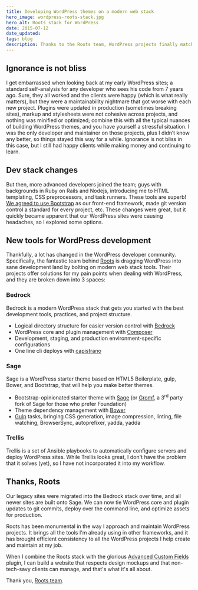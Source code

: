 ```yaml
---
title: Developing WordPress themes on a modern web stack
hero_image: wordpress-roots-stack.jpg
hero_alt: Roots stack for WordPress
date: 2015-07-12
date_updated:
tags: blog
description: Thanks to the Roots team, WordPress projects finally match my development workflow.
---
```


## Ignorance is not bliss

I get embarrassed when looking back at my early WordPress sites; a standard self-analysis for any developer who sees his code from 7 years ago. Sure, they all worked and the clients were happy (which is what really matters), but they were a maintainability nightmare that got worse with each new project. Plugins were updated in production (sometimes breaking sites), markup and stylesheets were not cohesive across projects, and nothing was minified or optimized; combine this with all the typical nuances of building WordPress themes, and you have yourself a stressful situation. I was the only developer and maintainer on those projects, plus I didn’t know any better, so things stayed this way for a while. Ignorance is not bliss in this case, but I still had happy clients while making money and continuing to learn.

## Dev stack changes

But then, more advanced developers joined the team; guys with backgrounds in Ruby on Rails and Nodejs, introducing me to HTML templating, CSS preprocessors, and task runners. These tools are superb! [We agreed to use Bootstrap](http://hellojason.net/blog/how-bootstrap-helps-my-professional-workflow/) as our front-end framework, made git version control a standard for every project, etc. These changes were great, but it quickly became apparent that our WordPress sites were causing headaches, so I explored some options.

## New tools for WordPress development

Thankfully, a lot has changed in the WordPress developer community. Specifically, the fantastic team behind [Roots](https://roots.io) is dragging WordPress into sane development land by bolting on modern web stack tools. Their projects offer solutions for my pain points when dealing with WordPress, and they are broken down into 3 spaces:

### Bedrock

Bedrock is a modern WordPress stack that gets you started with the best development tools, practices, and project structure.

* Logical directory structure for easier version control with [Bedrock](https://roots.io/bedrock/)
* WordPress core and plugin management with [Composer](https://getcomposer.org/)
* Development, staging, and production environment-specific configurations
* One line cli deploys with [capistrano](http://capistranorb.com/)

### Sage

Sage is a WordPress starter theme based on HTML5 Boilerplate, gulp, Bower, and Bootstrap, that will help you make better themes.

* Bootstrap-opinionated starter theme with [Sage](https://roots.io/sage/) (or [Gromf](https://github.com/schikulski/gromf), a 3<sup>rd</sup> party fork of Sage for those who prefer Foundation)
* Theme dependency management with [Bower](http://bower.io/)
* [Gulp](http://gulpjs.com/) tasks, bringing CSS generation, image compression, linting, file watching, BrowserSync, autoprefixer, yadda, yadda

### Trellis

Trellis is a set of Ansible playbooks to automatically configure servers and deploy WordPress sites. While Trellis looks great, I don't have the problem that it solves (yet), so I have not incorporated it into my workflow.

## Thanks, Roots

Our legacy sites were migrated into the Bedrock stack over time, and all newer sites are built onto Sage. We can now tie WordPress core and plugin updates to git commits, deploy over the command line, and optimize assets for production.

Roots has been monumental in the way I approach and maintain WordPress projects. It brings all the tools I'm already using in other frameworks, and it has brought efficient consistency to all the WordPress projects I help create and maintain at my job.

When I combine the Roots stack with the glorious [Advanced Custom Fields](http://www.advancedcustomfields.com/) plugin, I can build a website that respects design mockups and that non-tech-savy clients can manage, and that's what it's all about.

Thank you, [Roots team](https://roots.io/about/).

